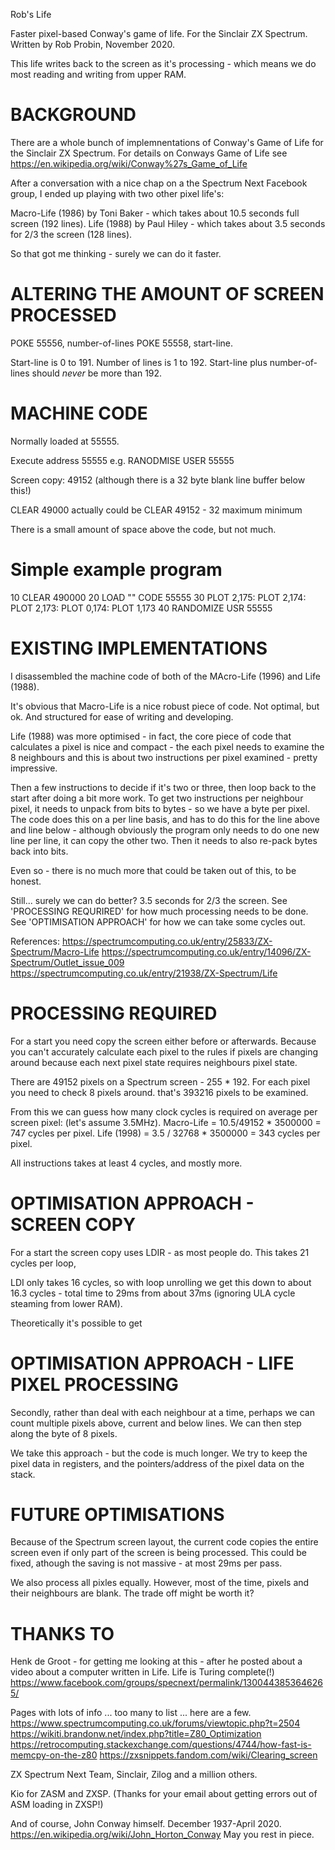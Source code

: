 Rob's Life

Faster pixel-based Conway's game of life.
For the Sinclair ZX Spectrum.
Written by Rob Probin, November 2020.

This life writes back to the screen as it's processing - which means we do most 
reading and writing from upper RAM.

BACKGROUND
==========

There are a whole bunch of implemnentations of Conway's Game of Life for the 
Sinclair ZX Spectrum. For details on Conways Game of Life see 
https://en.wikipedia.org/wiki/Conway%27s_Game_of_Life

After a conversation with a nice chap on a the Spectrum Next Facebook group, I ended up 
playing with two other pixel life's:

Macro-Life (1986) by Toni Baker  - which takes about 10.5 seconds full screen (192 lines).
Life (1988) by Paul Hiley - which takes about 3.5 seconds for 2/3 the screen (128 lines).

So that got me thinking - surely we can do it faster.


ALTERING THE AMOUNT OF SCREEN PROCESSED
=======================================

POKE 55556, number-of-lines
POKE 55558, start-line.

Start-line is 0 to 191.
Number of lines is 1 to 192.
Start-line plus number-of-lines should *never* be more than 192.


MACHINE CODE
============

Normally loaded at 55555.

Execute address 55555
    e.g. RANODMISE USER 55555

Screen copy: 49152 (although there is a 32 byte blank line buffer below this!)

CLEAR 49000
    actually could be CLEAR 49152 - 32 maximum minimum

There is a small amount of space above the code, but not much.


Simple example program 
======================

10 CLEAR 490000
20 LOAD "" CODE 55555
30 PLOT 2,175: PLOT 2,174: PLOT 2,173: PLOT 0,174: PLOT 1,173
40 RANDOMIZE USR 55555



EXISTING IMPLEMENTATIONS
========================

I disassembled the machine code of both of the MAcro-Life (1996) and Life (1988).

It's obvious that Macro-Life is a nice robust piece of code. Not optimal, but 
ok. And structured for ease of writing and developing. 

Life (1988) was more optimised - in fact, the core piece of code that 
calculates a pixel is nice and compact - the each pixel needs to examine the 8 
neighbours and this is about two instructions per pixel examined - pretty 
impressive. 

Then a few instructions to decide if it's two or three, then loop back to the 
start after doing a bit more work. To get two instructions per neighbour pixel, 
it needs to unpack from bits to bytes - so we have a byte per pixel. The code 
does this on a per line basis, and has to do this for the line above and line 
below - although obviously the program only needs to do one new line per line, 
it can copy the other two. Then it needs to also re-pack bytes back into bits.

Even so - there is no much more that could be taken out of this, to be honest.

Still... surely we can do better? 3.5 seconds for 2/3 the screen. 
See 'PROCESSING REQURIRED' for how much processing needs to be done.
See 'OPTIMISATION APPROACH' for how we can take some cycles out.


References:
https://spectrumcomputing.co.uk/entry/25833/ZX-Spectrum/Macro-Life
https://spectrumcomputing.co.uk/entry/14096/ZX-Spectrum/Outlet_issue_009
https://spectrumcomputing.co.uk/entry/21938/ZX-Spectrum/Life

PROCESSING REQUIRED
===================

For a start you need copy the screen either before or afterwards. Because you 
can't accurately calculate each pixel to the rules if pixels are changing around
because each next pixel state requires neighbours pixel state. 

There are 49152 pixels on a Spectrum screen - 255 * 192. 
For each pixel you need to check 8 pixels around. that's 393216 pixels to be 
examined.

From this we can guess how many clock cycles is required on average per screen pixel:
(let's assume 3.5MHz).
Macro-Life = 10.5/49152 * 3500000 = 747 cycles per pixel.
Life (1998) = 3.5 / 32768 * 3500000 = 343 cycles per pixel.

All instructions takes at least 4 cycles, and mostly more.


OPTIMISATION APPROACH - SCREEN COPY
===================================

For a start the screen copy uses LDIR - as most people do. This takes 21 cycles 
per loop, 

LDI only takes 16 cycles, so with loop unrolling we get this down to about 16.3 
cycles - total time to 29ms from about 37ms (ignoring ULA cycle steaming 
from lower RAM).

Theoretically it's possible to get


OPTIMISATION APPROACH - LIFE PIXEL PROCESSING
=============================================

Secondly, rather than deal with each neighbour at a time, perhaps we can count
multiple pixels above, current and below lines. We can then step along the 
byte of 8 pixels.

We take this approach - but the code is much longer. We try to keep the pixel 
data in registers, and the pointers/address of the pixel data on the stack.

FUTURE OPTIMISATIONS
====================

Because of the Spectrum screen layout, the current code copies the entire screen 
even if only part of the screen is being processed. This could be fixed, athough
the saving is not massive - at most 29ms per pass.

We also process all pixles equally. However, most of the time, pixels and their
neighbours are blank. The trade off might be worth it?


THANKS TO
=========

Henk de Groot - for getting me looking at this - after he posted about a 
video about a computer written in Life. Life is Turing complete(!)
https://www.facebook.com/groups/specnext/permalink/1300443853646265/

Pages with lots of info ... too many to list ... here are a few.
  https://www.spectrumcomputing.co.uk/forums/viewtopic.php?t=2504
  https://wikiti.brandonw.net/index.php?title=Z80_Optimization
  https://retrocomputing.stackexchange.com/questions/4744/how-fast-is-memcpy-on-the-z80
  https://zxsnippets.fandom.com/wiki/Clearing_screen

ZX Spectrum Next Team, Sinclair, Zilog and a million others.

Kio for ZASM and ZXSP. (Thanks for your email about getting errors out of 
ASM loading in ZXSP!)

And of course, John Conway himself. December 1937-April 2020. 
https://en.wikipedia.org/wiki/John_Horton_Conway 
May you rest in piece.


